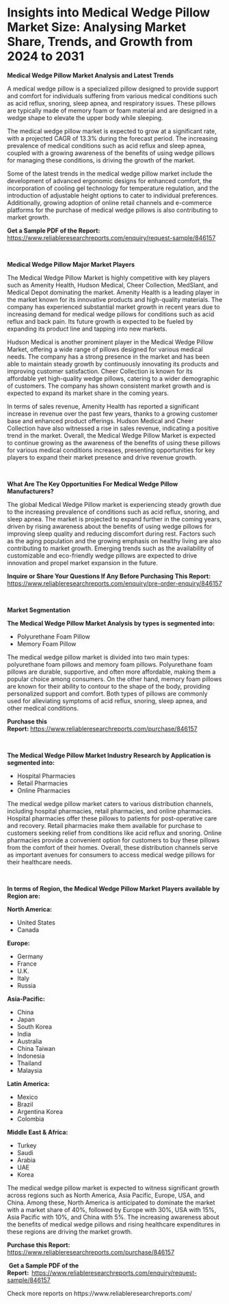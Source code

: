 <p><h1>Insights into Medical Wedge Pillow Market Size: Analysing Market Share, Trends, and Growth from 2024 to 2031</h1></p><p><strong>Medical Wedge Pillow Market Analysis and Latest Trends</strong></p>
<p><p>A medical wedge pillow is a specialized pillow designed to provide support and comfort for individuals suffering from various medical conditions such as acid reflux, snoring, sleep apnea, and respiratory issues. These pillows are typically made of memory foam or foam material and are designed in a wedge shape to elevate the upper body while sleeping.</p><p>The medical wedge pillow market is expected to grow at a significant rate, with a projected CAGR of 13.3% during the forecast period. The increasing prevalence of medical conditions such as acid reflux and sleep apnea, coupled with a growing awareness of the benefits of using wedge pillows for managing these conditions, is driving the growth of the market.</p><p>Some of the latest trends in the medical wedge pillow market include the development of advanced ergonomic designs for enhanced comfort, the incorporation of cooling gel technology for temperature regulation, and the introduction of adjustable height options to cater to individual preferences. Additionally, growing adoption of online retail channels and e-commerce platforms for the purchase of medical wedge pillows is also contributing to market growth.</p></p>
<p><strong>Get a Sample PDF of the Report:&nbsp;</strong> <a href="https://www.reliableresearchreports.com/enquiry/request-sample/846157">https://www.reliableresearchreports.com/enquiry/request-sample/846157</a></p>
<p>&nbsp;</p>
<p><strong>Medical Wedge Pillow Major Market Players</strong></p>
<p><p>The Medical Wedge Pillow Market is highly competitive with key players such as Amenity Health, Hudson Medical, Cheer Collection, MedSlant, and Medical Depot dominating the market. Amenity Health is a leading player in the market known for its innovative products and high-quality materials. The company has experienced substantial market growth in recent years due to increasing demand for medical wedge pillows for conditions such as acid reflux and back pain. Its future growth is expected to be fueled by expanding its product line and tapping into new markets.</p><p>Hudson Medical is another prominent player in the Medical Wedge Pillow Market, offering a wide range of pillows designed for various medical needs. The company has a strong presence in the market and has been able to maintain steady growth by continuously innovating its products and improving customer satisfaction. Cheer Collection is known for its affordable yet high-quality wedge pillows, catering to a wider demographic of customers. The company has shown consistent market growth and is expected to expand its market share in the coming years.</p><p>In terms of sales revenue, Amenity Health has reported a significant increase in revenue over the past few years, thanks to a growing customer base and enhanced product offerings. Hudson Medical and Cheer Collection have also witnessed a rise in sales revenue, indicating a positive trend in the market. Overall, the Medical Wedge Pillow Market is expected to continue growing as the awareness of the benefits of using these pillows for various medical conditions increases, presenting opportunities for key players to expand their market presence and drive revenue growth.</p></p>
<p>&nbsp;</p>
<p><strong>What Are The Key Opportunities For Medical Wedge Pillow Manufacturers?</strong></p>
<p><p>The global Medical Wedge Pillow market is experiencing steady growth due to the increasing prevalence of conditions such as acid reflux, snoring, and sleep apnea. The market is projected to expand further in the coming years, driven by rising awareness about the benefits of using wedge pillows for improving sleep quality and reducing discomfort during rest. Factors such as the aging population and the growing emphasis on healthy living are also contributing to market growth. Emerging trends such as the availability of customizable and eco-friendly wedge pillows are expected to drive innovation and propel market expansion in the future.</p></p>
<p><strong>Inquire or Share Your Questions If Any Before Purchasing This Report:</strong> <a href="https://www.reliableresearchreports.com/enquiry/pre-order-enquiry/846157">https://www.reliableresearchreports.com/enquiry/pre-order-enquiry/846157</a></p>
<p>&nbsp;</p>
<p><strong>Market Segmentation</strong></p>
<p><strong>The Medical Wedge Pillow Market Analysis by types is segmented into:</strong></p>
<p><ul><li>Polyurethane Foam Pillow</li><li>Memory Foam Pillow</li></ul></p>
<p><p>The medical wedge pillow market is divided into two main types: polyurethane foam pillows and memory foam pillows. Polyurethane foam pillows are durable, supportive, and often more affordable, making them a popular choice among consumers. On the other hand, memory foam pillows are known for their ability to contour to the shape of the body, providing personalized support and comfort. Both types of pillows are commonly used for alleviating symptoms of acid reflux, snoring, sleep apnea, and other medical conditions.</p></p>
<p><strong>Purchase this Report:&nbsp;</strong><a href="https://www.reliableresearchreports.com/purchase/846157">https://www.reliableresearchreports.com/purchase/846157</a></p>
<p>&nbsp;</p>
<p><strong>The Medical Wedge Pillow Market Industry Research by Application is segmented into:</strong></p>
<p><ul><li>Hospital Pharmacies</li><li>Retail Pharmacies</li><li>Online Pharmacies</li></ul></p>
<p><p>The medical wedge pillow market caters to various distribution channels, including hospital pharmacies, retail pharmacies, and online pharmacies. Hospital pharmacies offer these pillows to patients for post-operative care and recovery. Retail pharmacies make them available for purchase to customers seeking relief from conditions like acid reflux and snoring. Online pharmacies provide a convenient option for customers to buy these pillows from the comfort of their homes. Overall, these distribution channels serve as important avenues for consumers to access medical wedge pillows for their healthcare needs.</p></p>
<p>&nbsp;</p>
<p><strong>In terms of Region, the Medical Wedge Pillow Market Players available by Region are:</strong></p>
<p>
    <p> <strong> North America: </strong>
        <ul>
            <li>United States</li>
            <li>Canada</li>
        </ul>
        </p> 
    <p> <strong> Europe: </strong>
        <ul>
            <li>Germany</li>
            <li>France</li>
            <li>U.K.</li>
            <li>Italy</li>
            <li>Russia</li>
        </ul>
        </p> 
    <p> <strong> Asia-Pacific: </strong>
        <ul>
            <li>China</li>
            <li>Japan</li>
            <li>South Korea</li>
            <li>India</li>
            <li>Australia</li>
            <li>China Taiwan</li>
            <li>Indonesia</li>
            <li>Thailand</li>
            <li>Malaysia</li>
        </ul>
        </p> 
    <p> <strong> Latin America: </strong>
        <ul>
            <li>Mexico</li>
            <li>Brazil</li>
            <li>Argentina Korea</li>
            <li>Colombia</li>
        </ul>
        </p> 
    <p> <strong> Middle East & Africa: </strong>
        <ul>
            <li>Turkey</li>
            <li>Saudi</li>
            <li>Arabia</li>
            <li>UAE</li>
            <li>Korea</li>
        </ul>
    </p>
    </p>
<p><p>The medical wedge pillow market is expected to witness significant growth across regions such as North America, Asia Pacific, Europe, USA, and China. Among these, North America is anticipated to dominate the market with a market share of 40%, followed by Europe with 30%, USA with 15%, Asia Pacific with 10%, and China with 5%. The increasing awareness about the benefits of medical wedge pillows and rising healthcare expenditures in these regions are driving the market growth.</p></p>
<p><strong>Purchase this Report: </strong><a href="https://www.reliableresearchreports.com/purchase/846157">https://www.reliableresearchreports.com/purchase/846157</a></p>
<p>&nbsp;<strong>Get a Sample PDF of the Report:&nbsp;&nbsp;</strong><a href="https://www.reliableresearchreports.com/enquiry/request-sample/846157">https://www.reliableresearchreports.com/enquiry/request-sample/846157</a></p>
<p><strong></strong></p>
<p>Check more reports on https://www.reliableresearchreports.com/</p>